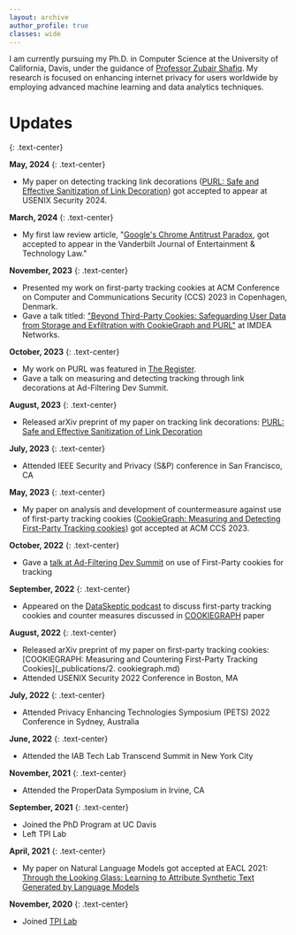 ```yaml
---
layout: archive
author_profile: true
classes: wide
---
```

<!-- If you notice any trackers present on this website, please don't be alarmed. I am currently running a study on this website to determine behavior of some trackers.
{: .notice--danger .text-center} -->

I am currently pursuing my Ph.D. in Computer Science at the University of California, Davis, under the guidance of [Professor Zubair Shafiq](https://web.cs.ucdavis.edu/~zubair/index.html). My research is focused on enhancing internet privacy for users worldwide by employing advanced machine learning and data analytics techniques.

# Updates
{: .text-center}

**May, 2024**
{: .text-center}
  - My paper on detecting tracking link decorations ([PURL: Safe and Effective Sanitization of Link Decoration](_publications/3-purl.md)) got accepted to appear at USENIX Security 2024.

**March, 2024**
{: .text-center}
  - My first law review article, "[Google's Chrome Antitrust Paradox](_publications/4-google-chrome-antitrust.md), got accepted to appear in the Vanderbilt Journal of Entertainment & Technology Law."

**November, 2023**
{: .text-center}
  - Presented my work on first-party tracking cookies at ACM Conference on Computer and Communications Security (CCS) 2023 in Copenhagen, Denmark.
  - Gave a talk titled: ["Beyond Third-Party Cookies: Safeguarding User Data from Storage and Exfiltration with CookieGraph and PURL"](https://networks.imdea.org/whatsnew/events-agenda/beyond-third-party-cookies-safeguarding-user-data-from-storage-and-exfiltration-with-cookiegraph-and-purl/) at IMDEA Networks.

**October, 2023**
{: .text-center}
  - My work on PURL was featured in [The Register](https://www.theregister.com/2023/10/06/link_tracking_privacy/).
  - Gave a talk on measuring and detecting tracking through link decorations at Ad-Filtering Dev Summit.

**August, 2023**
{: .text-center}
  - Released arXiv preprint of my paper on tracking link decorations: [PURL: Safe and Effective Sanitization of Link Decoration](_publications/3-purl.md)

**July, 2023**
{: .text-center}
  - Attended IEEE Security and Privacy (S&P) conference in San Francisco, CA

**May, 2023**
{: .text-center}
  - My paper on analysis and development of countermeasure against use of first-party tracking cookies ([CookieGraph: Measuring and Detecting First-Party Tracking cookies](_publications/2-cookiegraph.md)) got accepted at ACM CCS 2023.

**October, 2022**
{: .text-center}
  - Gave a [talk at Ad-Filtering Dev Summit](https://www.youtube.com/watch?v=gRDmyoM2A0Y) on use of First-Party cookies for tracking

**September, 2022**
{: .text-center}
  - Appeared on the [DataSkeptic podcast](https://dataskeptic.com/blog/episodes/2022/first-party-tracking-cookies) to discuss first-party tracking cookies and counter measures discussed in [COOKIEGRAPH](_publications/2-cookiegraph.md) paper

**August, 2022** 
{: .text-center}
  - Released arXiv preprint of my paper on first-party tracking cookies: [COOKIEGRAPH: Measuring and Countering First-Party Tracking Cookies](_publications/2. cookiegraph.md)
  - Attended USENIX Security 2022 Conference in Boston, MA

**July, 2022**
{: .text-center}
  - Attended Privacy Enhancing Technologies Symposium (PETS) 2022 Conference in Sydney, Australia

**June, 2022**
{: .text-center}
  - Attended the IAB Tech Lab Transcend Summit in New York City

**November, 2021**
{: .text-center}
  - Attended the ProperData Symposium in Irvine, CA

**September, 2021**
{: .text-center}
  - Joined the PhD Program at UC Davis
  - Left TPI Lab

**April, 2021**
{: .text-center}
  - My paper on Natural Language Models got accepted at EACL 2021: [Through the Looking Glass: Learning to Attribute Synthetic Text Generated by Language Models](_publications/1-through-the-looking-glass.md)

**November, 2020**
{: .text-center}
  - Joined [TPI Lab](https://tpi.lums.edu.pk)